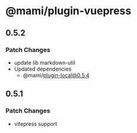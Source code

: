 # @mami/plugin-vuepress

## 0.5.2

### Patch Changes

- update lib markdown-util
- Updated dependencies
  - @mami/plugin-local@0.5.4

## 0.5.1

### Patch Changes

- vitepress support
